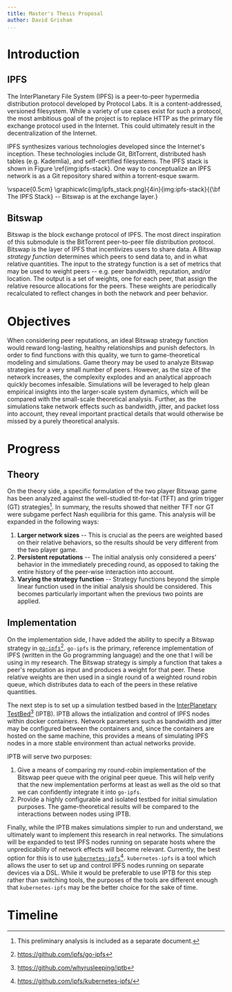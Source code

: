 ```yaml
---
title: Master's Thesis Proposal
author: David Grisham
...
```


Introduction
============

IPFS
----

The InterPlanetary File System (IPFS) is a peer-to-peer hypermedia distribution
protocol developed by Protocol Labs. It is a content-addressed, versioned
filesystem. While a variety of use cases exist for such a protocol, the most
ambitious goal of the project is to replace HTTP as the primary file exchange
protocol used in the Internet. This could ultimately result in the
decentralization of the Internet.

IPFS synthesizes various technologies developed since the Internet's inception.
These technologies include Git, BitTorrent, distributed hash tables
(e.g. Kademlia), and self-certified filesystems. The IPFS stack is shown in
Figure \ref{img:ipfs-stack}. One way to conceptualize an IPFS network is as a
Git repository shared within a torrent-esque swarm.

\vspace{0.5cm}
\graphicwlc{img/ipfs_stack.png}{4in}{img:ipfs-stack}{{\bf The IPFS Stack} -- Bitswap is at the
exchange layer.}

Bitswap
-------

Bitswap is the block exchange protocol of IPFS. The most direct inspiration of
this submodule is the BitTorrent peer-to-peer file distribution protocol.
Bitswap is the layer of IPFS that incentivizes users to share data. A Bitswap
*strategy function* determines which peers to send data to, and in what relative
quantities. The input to the strategy function is a set of metrics that may be
used to weight peers -- e.g. peer bandwidth, reputation, and/or location. The
output is a set of weights, one for each peer, that assign the relative resource
allocations for the peers. These weights are periodically recalculated to
reflect changes in both the network and peer behavior.

Objectives
==========

When considering peer reputations, an ideal Bitswap strategy function would
reward long-lasting, healthy relationships and punish defectors. In order to
find functions with this quality, we turn to game-theoretical modeling and
simulations. Game theory may be used to analyze Bitswap strategies for a very
small number of peers. However, as the size of the network increases, the
complexity explodes and an analytical approach quickly becomes infesaible.
Simulations will be leveraged to help glean empirical insights into the
larger-scale system dynamics, which will be compared with the small-scale
theoretical analysis. Further, as the simulations take network effects such as
bandwidth, jitter, and packet loss into account, they reveal important practical
details that would otherwise be missed by a purely theoretical analysis.

Progress
========

Theory
------

On the theory side, a specific formulation of the two player Bitswap game has
been analyzed against the well-studied tit-for-tat (TFT) and grim trigger (GT)
strategies[^note:analysis]. In summary, the results showed that neither TFT nor
GT were subgame perfect Nash equilibria for this game. This analysis will be
expanded in the following ways:

[^note:analysis]: This preliminary analysis is included as a separate document.

1.  **Larger network sizes** -- This is crucial as the peers are weighted based
    on their relative behaviors, so the results should be very different from
    the two player game.
2.  **Persistent reputations** -- The initial analysis only considered a peers'
    behavior in the immediately preceding round, as opposed to taking the entire
    history of the peer-wise interaction into account.
3.  **Varying the strategy function** -- Strategy functions beyond the simple
    linear function used in the initial analysis should be considered. This
    becomes particularly important when the previous two points are applied.

Implementation
--------------

On the implementation side, I have added the ability to specify a Bitswap
strategy in [`go-ipfs`](https://github.com/ipfs/go-ipfs)[^go-ipfs-link].
`go-ipfs` is the primary, reference implementation of IPFS (written in the Go
programming language) and the one that I will be using in my research. The
Bitswap strategy is simply a function that takes a peer's reputation as input
and produces a weight for that peer. These relative weights are then used in a
single round of a weighted round robin queue, which distributes data to each of
the peers in these relative quantities.

[^go-ipfs-link]: https://github.com/ipfs/go-ipfs

The next step is to set up a simulation testbed based in the [InterPlanetary
TestBed](https://github.com/whyrusleeping/iptb)[^iptb-link] (IPTB). IPTB allows
the intialization and control of IPFS nodes within docker containers. Network
parameters such as bandwidth and jitter may be configured between the
containers and, since the containers are hosted on the same machine, this
provides a means of simulating IPFS nodes in a more stable environment than
actual networks provide.

IPTB will serve two purposes:

[^iptb-link]: https://github.com/whyrusleeping/iptb


1.  Give a means of comparing my round-robin implementation of the Bitswap peer
    queue with the original peer queue. This will help verify that the new
    implementation performs at least as well as the old so that we can
    confidently integrate it into `go-ipfs`.
2.  Provide a highly configurable and isolated testbed for initial simulation
    purposes. The game-theoretical results will be compared to the interactions
    between nodes using IPTB.

Finally, while the IPTB makes simulations simpler to run and understand, we
ultimately want to implement this research in real networks. The simulations
will be expanded to test IPFS nodes running on separate hosts where the
unpredicability of network effects will become relevant. Currently, the best
option for this is to use
[`kubernetes-ipfs`](https://github.com/ipfs/kubernetes-ipfs/)[^kubernetes-ipfs-link].
`kubernetes-ipfs` is a tool which allows the user to set up and control IPFS
nodes running on separate devices via a DSL. While it would be preferable to use
IPTB for this step rather than switching tools, the purposes of the tools are
different enough that `kubernetes-ipfs` may be the better choice for the sake of
time.

[^kubernetes-ipfs-link]: https://github.com/ipfs/kubernetes-ipfs/

Timeline
========


